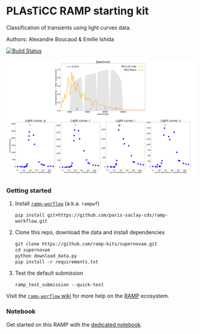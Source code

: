 # PLAsTiCC RAMP starting kit

Classification of transients using light curves data.

Authors: Alexandre Boucaud & Emille Ishida

[![Build Status](https://travis-ci.org/ramp-kits/supernovae.svg?branch=master)](https://travis-ci.org/ramp-kits/supernovae)

<img src="img/fullLC.gif" width="600px">

### Getting started

1. Install [`ramp-worflow`](https://github.com/paris-saclay-cds/ramp-workflow) (a.k.a. `rampwf`)
    ```
    pip install git+https://github.com/paris-saclay-cds/ramp-workflow.git
    ```
2. Clone this repo, download the data and install dependencies
    ```
    git clone https://github.com/ramp-kits/supernovae.git
    cd supernovae
    python download_data.py
    pip install -r requirements.txt
    ```
3. Test the default submission
    ```
    ramp_test_submission --quick-test
    ```

Visit the [`ramp-worflow` wiki](https://github.com/paris-saclay-cds/ramp-workflow/wiki) for more help on the [RAMP](http://ramp.studio) ecosystem.

### Notebook

Get started on this RAMP with the [dedicated notebook](PLAsTiCC_starting_kit.ipynb).
